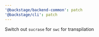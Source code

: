 ```yaml
---
'@backstage/backend-common': patch
'@backstage/cli': patch
---
```


Switch out `sucrase` for `swc` for transpilation
